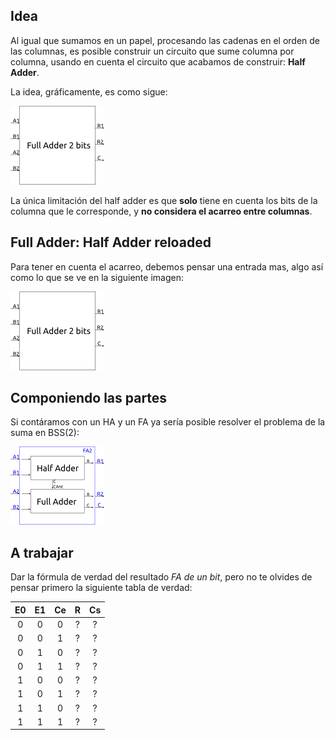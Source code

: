 ## Idea
Al igual que sumamos en un papel, procesando las cadenas en el orden de las columnas, es posible construir un circuito que sume columna por columna, usando en cuenta el circuito que acabamos de construir: **Half Adder**.

La idea, gráficamente, es como sigue:

![alt text](https://github.com/Orga-UNQ/mumuki-guia-bajo-nivel-logica-digital/blob/master/assets/fa2.png?raw=true "Full Adder de 2 bit")

La única limitación del half adder es que **solo** tiene en cuenta los bits de la columna que le corresponde, y **no considera el acarreo entre columnas**. 

## Full Adder: Half Adder reloaded

Para tener en cuenta el acarreo, debemos pensar una entrada mas, algo así como lo que se ve en la siguiente imagen:


![alt text](https://github.com/Orga-UNQ/mumuki-guia-bajo-nivel-logica-digital/blob/master/assets/fa1.png?raw=true "Full Adder de 1 bit")


## Componiendo las partes

Si contáramos con un HA y un FA ya sería posible resolver el problema de la suma en BSS(2):

![alt text](https://github.com/Orga-UNQ/mumuki-guia-bajo-nivel-logica-digital/blob/master/assets/fa2-circuito.png?raw=true "Implementacion del Full Adder de 2 bit")

## A trabajar

Dar la fórmula de verdad del resultado *FA de un bit*, pero no te olvides de pensar primero la siguiente tabla de verdad:

E0 | E1 | Ce | R | Cs
|:---:|:---:|:---:|:---:|:---:|
|0    |0    |0    | ?|?|
|0    |0    |1    | ?|?|
|0    |1    |0    | ?|?|
|0    |1    |1    | ?|?|
|1    |0    |0    | ?|?|
|1    |0    |1    | ?|?|
|1    |1    |0    | ?|?|
|1    |1    |1    | ?|?|




